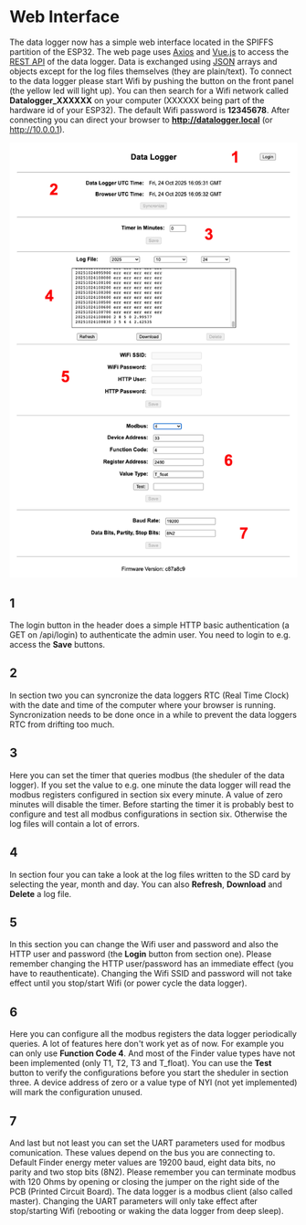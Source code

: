 # Web Interface

The data logger now has a simple web interface located in the SPIFFS partition of the ESP32. The web page uses [Axios](https://axios-http.com/) and [Vue.js](https://vuejs.org/) to access the [REST API](https://restfulapi.net/) of the data logger. Data is exchanged using [JSON](https://arduinojson.org/) arrays and objects except for the log files themselves (they are plain/text). To connect to the data logger please start Wifi by pushing the button on the front panel (the yellow led will light up). You can then search for a Wifi network called **Datalogger_XXXXXX** on your computer (XXXXXX being part of the hardware id of your ESP32). The default Wifi password is **12345678**. After connecting you can direct your browser to **http://datalogger.local** (or http://10.0.0.1).

![Web Interface](images/Webinterface.png)

## 1
The login button in the header does a simple HTTP basic authentication (a GET on /api/login) to authenticate the admin user. You need to login to e.g. access the **Save** buttons.

## 2
In section two you can syncronize the data loggers RTC (Real Time Clock) with the date and time of the computer where your browser is running. Syncronization needs to be done once in a while to prevent the data loggers RTC from drifting too much.

## 3
Here you can set the timer that queries modbus (the sheduler of the data logger). If you set the value to e.g. one minute the data logger will read the modbus registers configured in section six every minute. A value of zero minutes will disable the timer. Before starting the timer it is probably best to configure and test all modbus configurations in section six. Otherwise the log files will contain a lot of errors.

## 4
In section four you can take a look at the log files written to the SD card by selecting the year, month and day. You can also **Refresh**, **Download** and **Delete** a log file.

## 5
In this section you can change the Wifi user and password and also the HTTP user and password (the **Login** button from section one). Please remember changing the HTTP user/password has an immediate effect (you have to reauthenticate). Changing the Wifi SSID and password will not take effect until you stop/start Wifi (or power cycle the data logger).

## 6
Here you can configure all the modbus registers the data logger periodically queries. A lot of features here don't work yet as of now. For example you can only use **Function Code 4**. And most of the Finder value types have not been implemented (only T1, T2, T3 and T_float). You can use the **Test** button to verify the configurations before you start the sheduler in section three. A device address of zero or a value type of NYI (not yet implemented) will mark the configuration unused.

## 7
And last but not least you can set the UART parameters used for modbus comunication. These values depend on the bus you are connecting to. Default Finder energy meter values are 19200 baud, eight data bits, no parity and two stop bits (8N2). Please remember you can terminate modbus with 120 Ohms by opening or closing the jumper on the right side of the PCB (Printed Circuit Board). The data logger is a modbus client (also called master). Changing the UART parameters will only take effect after stop/starting Wifi (rebooting or waking the data logger from deep sleep).
